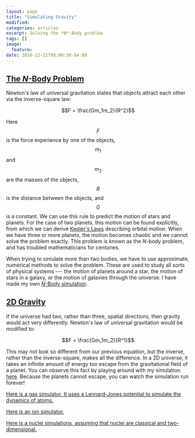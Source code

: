 ```yaml
---
layout: page
title: "Simulating Gravity"
modified:
categories: articles
excerpt: Solving the *N*-Body problem.
tags: []
image:
  feature:
date: 2016-12-21T08:08:50-04:00
---
```


## [The *N*-Body Problem](/scripts/SM/Gravity.html)

Newton's law of universal gravitation states that objects attract each other via the inverse-square law:

$$F = \frac{Gm_1m_2}{R^2}$$

Here $$F$$ is the force experience by one of the objects, $$m_1$$ and $$m_2$$ are the masses of the objects, $$R$$ is the distance between the objects, and $$G$$ is a constant. We can use this rule to predict the motion of stars and planets. For the case of two planets, this motion can be found explicitly, from which we can derive [Kepler's Laws](https://en.wikipedia.org/wiki/Kepler's_laws_of_planetary_motion) describing orbital motion. When we have three or more planets, the motion becomes chaotic and we cannot solve the problem exactly. This problem is known as the *N*-body problem, and has troubled mathematicians for centuries.


When trying to simulate more than two bodies, we have to use approximate, numerical methods to solve the problem. These are used to study all sorts of physical systems --- the motion of planets around a star, the motion of stars in a galaxy, or the motion of galaxies through the universe. I have made my own [*N*-Body simulation](http://djbinder.com/scripts/NBody/Gravity.html).

## [2D Gravity](/scripts/NBody/LogGrav.html)

If the universe had two, rather than three, spatial directions, then gravity would act very differently. Newton's law of universal gravitation would be modified to:

$$F = \frac{Gm_1m_2}{R^1}$$

This may not look so different from our previous equation, but the inverse, rather than the inverse-square, makes all the difference. In a 2D universe, it takes an infinite amount of energy too escape from the gravitational field of a planet. You can observe this fact by playing around with my simulation [here](/scripts/NBody/LogGrav.html). Because the planets cannot escape, you can watch the simulation run forever!







[Here is a gas simulator. It uses a Lennard-Jones potential to simulate the dynamics of atoms.](/scripts/NBody/LennardJones.html)

[Here is an ion simulator.](/scripts/NBody/Ions.html)

[Here is a nuclei simulations, assuming that nuclei are classical and two-dimensional.](/scripts/NBody/Nuclear.html)